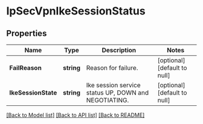 # IpSecVpnIkeSessionStatus

## Properties
Name | Type | Description | Notes
------------ | ------------- | ------------- | -------------
**FailReason** | **string** | Reason for failure.  | [optional] [default to null]
**IkeSessionState** | **string** | Ike session service status UP, DOWN and NEGOTIATING.  | [optional] [default to null]

[[Back to Model list]](../README.md#documentation-for-models) [[Back to API list]](../README.md#documentation-for-api-endpoints) [[Back to README]](../README.md)

